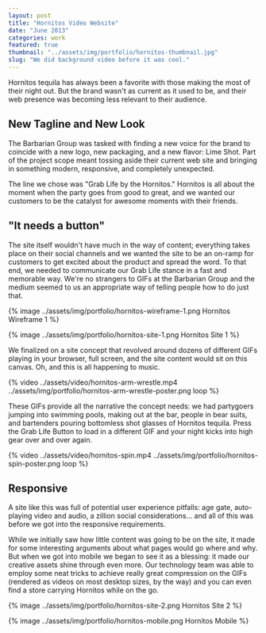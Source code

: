 ```yaml
---
layout: post
title: "Hornitos Video Website"
date: "June 2013"
categories: work
featured: true
thumbnail: "../assets/img/portfolio/hornitos-thumbnail.jpg"
slug: "We did background video before it was cool."
---
```


Hornitos tequila has always been a favorite with those making the most of their night out. But the brand wasn't as current as it used to be, and their web presence was becoming less relevant to their audience.
 
## New Tagline and New Look

The Barbarian Group was tasked with finding a new voice for the brand to coincide with a new logo, new packaging, and a new flavor: Lime Shot. Part of the project scope meant tossing aside their current web site and bringing in something modern, responsive, and completely unexpected.

The line we chose was "Grab Life by the Hornitos." Hornitos is all about the moment when the party goes from good to great, and we wanted our customers to be the catalyst for awesome moments with their friends.

## "It needs a button"

The site itself wouldn't have much in the way of content; everything takes place on their social channels and we wanted the site to be an on-ramp for customers to get excited about the product and spread the word. To that end, we needed to communicate our Grab Life stance in a fast and memorable way. We're no strangers to GIFs at the Barbarian Group and the medium seemed to us an appropriate way of telling people how to do just that.

{% image ../assets/img/portfolio/hornitos-wireframe-1.png Hornitos Wireframe 1 %}

{% image ../assets/img/portfolio/hornitos-site-1.png Hornitos Site 1 %}

We finalized on a site concept that revolved around dozens of different GIFs playing in your browser, full screen, and the site content would sit on this canvas. Oh, and this is all happening to music.

{% video ../assets/video/hornitos-arm-wrestle.mp4 ../assets/img/portfolio/hornitos-arm-wrestle-poster.png loop %}

These GIFs provide all the narrative the concept needs: we had partygoers jumping into swimming pools, making out at the bar, people in bear suits, and bartenders pouring bottomless shot glasses of Hornitos tequila. Press the Grab Life Button to load in a different GIF and your night kicks into high gear over and over again.

{% video ../assets/video/hornitos-spin.mp4 ../assets/img/portfolio/hornitos-spin-poster.png loop %}

## Responsive

A site like this was full of potential user experience pitfalls: age gate, auto-playing video and audio, a zillion social considerations… and all of this was before we got into the responsive requirements.

While we initially saw how little content was going to be on the site, it made for some interesting arguments about what pages would go where and why. But when we got into mobile we began to see it as a blessing: it made our creative assets shine through even more. Our technology team was able to employ some neat tricks to achieve really great compression on the GIFs (rendered as videos on most desktop sizes, by the way) and you can even find a store carrying Hornitos while on the go.

{% image ../assets/img/portfolio/hornitos-site-2.png Hornitos Site 2 %}

{% image ../assets/img/portfolio/hornitos-mobile.png Hornitos Mobile %}

